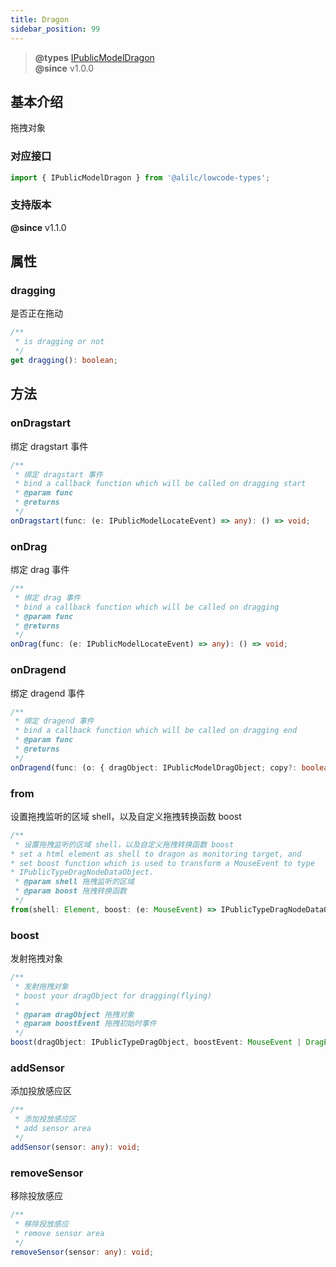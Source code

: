 ```yaml
---
title: Dragon
sidebar_position: 99
---
```

> **@types** [IPublicModelDragon](https://github.com/alibaba/lowcode-engine/blob/main/packages/types/src/shell/model/dragon.ts)<br/>
> **@since** v1.0.0

## 基本介绍

拖拽对象

### 对应接口
```typescript
import { IPublicModelDragon } from '@alilc/lowcode-types';
```

### 支持版本

**@since** v1.1.0

## 属性

### dragging

是否正在拖动

```typescript
/**
 * is dragging or not
 */
get dragging(): boolean;
```

## 方法

### onDragstart

绑定 dragstart 事件

```typescript
/**
 * 绑定 dragstart 事件
 * bind a callback function which will be called on dragging start
 * @param func
 * @returns
 */
onDragstart(func: (e: IPublicModelLocateEvent) => any): () => void;
```

### onDrag

绑定 drag 事件
```typescript
/**
 * 绑定 drag 事件
 * bind a callback function which will be called on dragging
 * @param func
 * @returns
 */
onDrag(func: (e: IPublicModelLocateEvent) => any): () => void;
```

### onDragend

绑定 dragend 事件

```typescript
/**
 * 绑定 dragend 事件
 * bind a callback function which will be called on dragging end
 * @param func
 * @returns
 */
onDragend(func: (o: { dragObject: IPublicModelDragObject; copy?: boolean }) => any): () => void;
```

### from

设置拖拽监听的区域 shell，以及自定义拖拽转换函数 boost

```typescript
/**
 * 设置拖拽监听的区域 shell，以及自定义拖拽转换函数 boost
* set a html element as shell to dragon as monitoring target, and
* set boost function which is used to transform a MouseEvent to type
* IPublicTypeDragNodeDataObject.
 * @param shell 拖拽监听的区域
 * @param boost 拖拽转换函数
 */
from(shell: Element, boost: (e: MouseEvent) => IPublicTypeDragNodeDataObject | null): any;
```

### boost

发射拖拽对象
```typescript
/**
 * 发射拖拽对象
 * boost your dragObject for dragging(flying)
 *
 * @param dragObject 拖拽对象
 * @param boostEvent 拖拽初始时事件
 */
boost(dragObject: IPublicTypeDragObject, boostEvent: MouseEvent | DragEvent, fromRglNode?: IPublicModelNode): void;
```

### addSensor

添加投放感应区

```typescript
/**
 * 添加投放感应区
 * add sensor area
 */
addSensor(sensor: any): void;
```

### removeSensor

移除投放感应

```typescript
/**
 * 移除投放感应
 * remove sensor area
 */
removeSensor(sensor: any): void;
```
